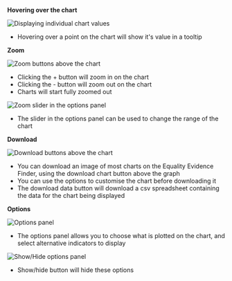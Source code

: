 **Hovering over the chart**

![Displaying individual chart values](EEF/help-hover3.png)
* Hovering over a point on the chart will show it's value in a tooltip

**Zoom**

![Zoom buttons above the chart](EEF/help-zoom1.png)

* Clicking the + button will zoom in on the chart
* Clicking the - button will zoom out on the chart
* Charts will start fully zoomed out

![Zoom slider in the options panel](EEF/help-zoom4.png)

* The slider in the options panel can be used to change the range of the chart

**Download**

![Download buttons above the chart](EEF/help-download1.png)

* You can download an image of most charts on the Equality Evidence Finder, using the download chart button above the graph
* You can use the options to customise the chart before downloading it
* The download data button will download a csv spreadsheet containing the data for the chart being displayed

**Options**

![Options panel](EEF/help-options2.png)

* The options panel allows you to choose what is plotted on the chart, and select alternative indicators to display

![Show/Hide options panel](EEF/help-options4.png)
* Show/hide button will hide these options

